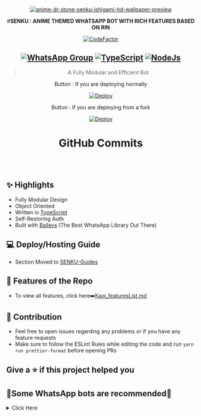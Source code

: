 <div align="center">
<a href="https://ibb.co/KWkc3Gw"><img src="https://i.ibb.co/6FxcfZB/ddf604h-fec4abb5-e6b5-4f26-8868-587d1fb0525f.png" alt="anime-dr-stone-senku-ishigami-hd-wallpaper-preview" border="0"></a>

#**SENKU : ANIME THEMED WHATSAPP BOT WITH RICH FEATURES BASED ON RIN**

[![CodeFactor](https://www.codefactor.io/repository/github/oreki-san/rin/badge)](https://www.codefactor.io/repository/github/oreki-san/rin)

## [![WhatsApp Group](https://img.shields.io/badge/WhatsApp-25D366?style=for-the-badge&logo=whatsapp&logoColor=white)]() [![TypeScript](https://img.shields.io/badge/TypeScript-007ACC?style=for-the-badge&logo=typescript&logoColor=white)](https://www.typescriptlang.org/) [![NodeJs](https://img.shields.io/badge/Node.js-43853D?style=for-the-badge&logo=node.js&logoColor=white)](https://nodejs.org/en/)

> A Fully Modular and Efficient Bot <br>

Button : If you are deploying normally


[![Deploy](https://www.herokucdn.com/deploy/button.png)](https://heroku.com/deploy?template=https://github.com/AdithyanKenzo/SENKU.git)

Button : If you are deploying from a fork

[![Deploy](https://www.herokucdn.com/deploy/button.png)](https://heroku.com/deploy)

  <h1>GitHub Commits</h1>
  <div id="commits"></div>

  <script>
    // GitHub repository information
    const username = 'AdithyanKenzo';
    const repository = 'SENKU';
    const contributors = ['NemasisDarkX'];

    // Fetch commits for each contributor
    const fetchCommits = async () => {
      const commitsElement = document.getElementById('commits');

      for (const contributor of contributors) {
        const apiUrl = `https://api.github.com/repos/${username}/${repository}/commits?author=${contributor}`;

        try {
          const response = await fetch(apiUrl);
          const data = await response.json();
          const commitCount = data.length;

          // Display the number of commits for the contributor
          commitsElement.innerHTML += `<p>Commits by ${contributor}: ${commitCount}</p>`;
        } catch (error) {
          console.error(`Error fetching commits for ${contributor}:`, error);
          commitsElement.innerHTML += `<p>Error fetching commits for ${contributor}</p>`;
        }
      }
    };

    // Call the fetchCommits function
    fetchCommits();
  </script>


</div><br/>
<br/>

## ✨ Highlights

-   Fully Modular Design
-   Object Oriented
-   Written in [TypeScript](https://www.typescriptlang.org/)
-   Self-Restoring Auth
-   Built with [Baileys](https://github.com/adiwajshing/baileys) (The Best
    WhatsApp Library Out There)

## 💻 Deploy/Hosting Guide

-   Section Moved to
    [SENKU-Guides](https://github.com/AdithyanKenzo/SENKU/blob/main/README.md)

## 🍥 Features of the Repo

-   To view all features, click
    here➡️[Kaoi_featuresList.md](https://github.com/PrajjwalDatir/Kaoi/blob/main/Features.md)

## 💪 Contribution

-   Feel free to open issues regarding any problems or if you have any feature
    requests
-   Make sure to follow the ESLint Rules while editing the code and run
    `yarn run prettier-format` before opening PRs
## Give a ⭐ if this project helped you

## 🚀Some WhatsApp bots are recommended🚀
<details>
<summary>Click Here</summary>

![Kaoi][![ReadMe Card](https://github-readme-stats.vercel.app/api/pin/?username=PrajjwalDatir&repo=Kaoi&theme=buefy)](https://github.com/PrajjwalDatir/kaoi)

![Chitoge][![ReadMe Card](https://github-readme-stats.vercel.app/api/pin/?username=ShineiIchijo&repo=Chitoge&theme=buefy)](https://github.com/ShinNouzen/Chitoge)


